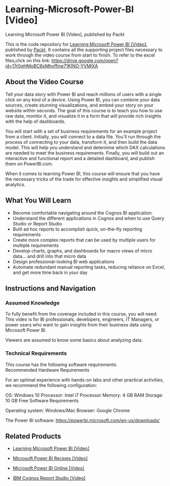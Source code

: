 # Learning-Microsoft-Power-BI [Video]
Learning Microsoft Power BI [Video], published by Packt

This is the code repository for [Learning Microsoft Power BI [Video]](https://www.packtpub.com/big-data-and-business-intelligence/learning-microsoft-power-bi-video?utm_source=github&utm_medium=repository&utm_campaign=9781789347104), published by [Packt](https://www.packtpub.com/?utm_source=github). It contains all the supporting project files necessary to work through the video course from start to finish. To refer to the excel files,click on this link: https://drive.google.com/open?id=17r0qHMoBC6xMhyffine71KINO-YVMlXA
## About the Video Course
Tell your data story with Power BI and reach millions of users with a single click on any kind of a device. Using Power BI, you can combine your data sources, create stunning visualizations, and embed your story on your website within seconds. The goal of this course is to teach you how to use raw data, monitor it, and visualize it in a form that will provide rich insights with the help of dashboards.

You will start with a set of business requirements for an example project from a client. Initially, you will connect to a data file. You'll run through the process of connecting to your data, transform it, and then build the data model. This will help you understand and determine which DAX calculations are needed to meet the business requirements. Finally, you will build out an interactive and functional report and a detailed dashboard, and publish them on PowerBI.com. 

When it comes to learning Power BI, this course will ensure that you have the necessary tricks of the trade for effective insights and simplified visual analytics.


<H2>What You Will Learn</H2>
<DIV class=book-info-will-learn-text>
<UL>
<LI>Become comfortable navigating around the Cognos BI application. 
<LI>Understand the different applications in Cognos and when to use Query Studio or Report Studio 
<LI>Built ad hoc reports to accomplish quick, on-the-fly reporting requirements 
<LI>Create more complex reports that can be used by multiple users for multiple requirements 
<LI>Develop charts, graphs, and dashboards for macro views of micro data… and drill into that micro data 
<LI>Design professional-looking BI web applications 
<LI>Automate redundant manual reporting tasks, reducing reliance on Excel, and get more time back in your day </LI></UL></DIV>

## Instructions and Navigation
### Assumed Knowledge
To fully benefit from the coverage included in this course, you will need:<br/>
This video is for BI professionals, developers, engineers, IT Managers, or power users who want to gain insights from their business data using Microsoft Power BI.

Viewers are assumed to know some basics about analyzing data. 
### Technical Requirements
This course has the following software requirements:<br/>
Recommended Hardware Requirements

For an optimal experience with hands-on labs and other practical activities, we recommend the following configuration:

OS: Windows 10
Processor: Intel i7 Processor
Memory: 4 GB RAM
Storage: 10 GB Free
Software Requirements

Operating system: Windows/Mac
Browser: Google Chrome

The Power BI software: https://powerbi.microsoft.com/en-us/downloads/

## Related Products
* [Learning Microsoft Power BI [Video]](https://www.packtpub.com/virtualization-and-cloud/building-interactive-dashboards-microsoft-power-bi-video)

* [Microsoft Power BI Recipes [Video]](https://www.packtpub.com/big-data-and-business-intelligence/microsoft-power-bi-recipes-video?utm_source=github&utm_medium=repository&utm_campaign=9781788291217)

* [Microsoft Power BI Online [Video]](https://www.packtpub.com/big-data-and-business-intelligence/microsoft-power-bi-online-video?utm_source=github&utm_medium=repository&utm_campaign=9781788295352)

* [IBM Cognos Report Studio [Video]](https://www.packtpub.com/big-data-and-business-intelligence/ibm-cognos-report-studio-video?utm_source=github&utm_medium=repository&utm_campaign=9781788394833)

